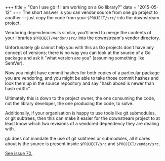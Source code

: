 +++
title = "Can I use gb if I am working on a Go library?"
date = "2015-05-12"
+++
The short answer is you can vendor source from one gb project to another -- just copy the code from your `$PROJECT/src/` into the downstream project.

Vendoring dependencies is similar, you'll need to merge the contents of your libraries `$PROJECT/vendor/src/` into the downstream's vendor directory.

Unfortunately gb cannot help you with this as Go projects don't have any concept of versions; there is no way you can look at the source of a Go package and ask it "what version are you" (assuming something like SemVer).

Now you might have commit hashes for both copies of a particular package you are vendoring, and you might be able to take those commit hashes and look them up in the source repository and say "hash abced is newer than hash ed3fc".

Ultimately this is down to the project owner, the one consuming the code, not the library developer, the one producing the code, to solve.

Additionally, if your organisation is happy to use tools like git submodules, or git subtrees, then this can make it easier for the downstream project to at least know which two revisions of a vendored dependency they are dealing with.

gb does not mandate the use of git subtrees or submodules, all it cares about is the source is present inside `$PROJECT/src` and `$PROJECT/vendor/src`.

[See issue 70.](https://github.com/constabulary/gb/issues/70)
